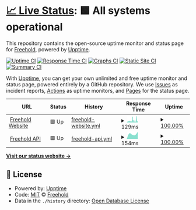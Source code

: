 # [📈 Live Status](https://JoinFreehold.github.io/freehold-status): <!--live status--> **🟩 All systems operational**

This repository contains the open-source uptime monitor and status page for [Freehold](https://joinfreehold.com), powered by [Upptime](https://github.com/upptime/upptime).

[![Uptime CI](https://github.com/JoinFreehold/freehold-status/workflows/Uptime%20CI/badge.svg)](https://github.com/upptime/upptime/actions?query=workflow%3A%22Uptime+CI%22)
[![Response Time CI](https://github.com/JoinFreehold/freehold-status/workflows/Response%20Time%20CI/badge.svg)](https://github.com/upptime/upptime/actions?query=workflow%3A%22Response+Time+CI%22)
[![Graphs CI](https://github.com/JoinFreehold/freehold-status/workflows/Graphs%20CI/badge.svg)](https://github.com/upptime/upptime/actions?query=workflow%3A%22Graphs+CI%22)
[![Static Site CI](https://github.com/JoinFreehold/freehold-status/workflows/Static%20Site%20CI/badge.svg)](https://github.com/upptime/upptime/actions?query=workflow%3A%22Static+Site+CI%22)
[![Summary CI](https://github.com/JoinFreehold/freehold-status/workflows/Summary%20CI/badge.svg)](https://github.com/upptime/upptime/actions?query=workflow%3A%22Summary+CI%22)

With [Upptime](https://upptime.js.org), you can get your own unlimited and free uptime monitor and status page, powered entirely by a GitHub repository. We use [Issues](https://github.com/JoinFreehold/freehold-status/issues) as incident reports, [Actions](https://github.com/JoinFreehold/freehold-status/actions) as uptime monitors, and [Pages](https://JoinFreehold.github.io/freehold-status) for the status page.

<!--start: status pages-->
<!-- This summary is generated by Upptime (https://github.com/upptime/upptime) -->
<!-- Do not edit this manually, your changes will be overwritten -->
<!-- prettier-ignore -->
| URL | Status | History | Response Time | Uptime |
| --- | ------ | ------- | ------------- | ------ |
| <img alt="" src="https://favicons.githubusercontent.com/www.joinfreehold.com" height="13"> [Freehold Website](https://www.joinfreehold.com) | 🟩 Up | [freehold-website.yml](https://github.com/JoinFreehold/freehold-status/commits/HEAD/history/freehold-website.yml) | <details><summary><img alt="Response time graph" src="./graphs/freehold-website/response-time-week.png" height="20"> 129ms</summary><br><a href="https://freehold.absorbingchaos.com/history/freehold-website"><img alt="Response time 129" src="https://img.shields.io/endpoint?url=https%3A%2F%2Fraw.githubusercontent.com%2FJoinFreehold%2Ffreehold-status%2FHEAD%2Fapi%2Ffreehold-website%2Fresponse-time.json"></a><br><a href="https://freehold.absorbingchaos.com/history/freehold-website"><img alt="24-hour response time 129" src="https://img.shields.io/endpoint?url=https%3A%2F%2Fraw.githubusercontent.com%2FJoinFreehold%2Ffreehold-status%2FHEAD%2Fapi%2Ffreehold-website%2Fresponse-time-day.json"></a><br><a href="https://freehold.absorbingchaos.com/history/freehold-website"><img alt="7-day response time 129" src="https://img.shields.io/endpoint?url=https%3A%2F%2Fraw.githubusercontent.com%2FJoinFreehold%2Ffreehold-status%2FHEAD%2Fapi%2Ffreehold-website%2Fresponse-time-week.json"></a><br><a href="https://freehold.absorbingchaos.com/history/freehold-website"><img alt="30-day response time 129" src="https://img.shields.io/endpoint?url=https%3A%2F%2Fraw.githubusercontent.com%2FJoinFreehold%2Ffreehold-status%2FHEAD%2Fapi%2Ffreehold-website%2Fresponse-time-month.json"></a><br><a href="https://freehold.absorbingchaos.com/history/freehold-website"><img alt="1-year response time 129" src="https://img.shields.io/endpoint?url=https%3A%2F%2Fraw.githubusercontent.com%2FJoinFreehold%2Ffreehold-status%2FHEAD%2Fapi%2Ffreehold-website%2Fresponse-time-year.json"></a></details> | <details><summary><a href="https://freehold.absorbingchaos.com/history/freehold-website">100.00%</a></summary><a href="https://freehold.absorbingchaos.com/history/freehold-website"><img alt="All-time uptime 100.00%" src="https://img.shields.io/endpoint?url=https%3A%2F%2Fraw.githubusercontent.com%2FJoinFreehold%2Ffreehold-status%2FHEAD%2Fapi%2Ffreehold-website%2Fuptime.json"></a><br><a href="https://freehold.absorbingchaos.com/history/freehold-website"><img alt="24-hour uptime 100.00%" src="https://img.shields.io/endpoint?url=https%3A%2F%2Fraw.githubusercontent.com%2FJoinFreehold%2Ffreehold-status%2FHEAD%2Fapi%2Ffreehold-website%2Fuptime-day.json"></a><br><a href="https://freehold.absorbingchaos.com/history/freehold-website"><img alt="7-day uptime 100.00%" src="https://img.shields.io/endpoint?url=https%3A%2F%2Fraw.githubusercontent.com%2FJoinFreehold%2Ffreehold-status%2FHEAD%2Fapi%2Ffreehold-website%2Fuptime-week.json"></a><br><a href="https://freehold.absorbingchaos.com/history/freehold-website"><img alt="30-day uptime 100.00%" src="https://img.shields.io/endpoint?url=https%3A%2F%2Fraw.githubusercontent.com%2FJoinFreehold%2Ffreehold-status%2FHEAD%2Fapi%2Ffreehold-website%2Fuptime-month.json"></a><br><a href="https://freehold.absorbingchaos.com/history/freehold-website"><img alt="1-year uptime 100.00%" src="https://img.shields.io/endpoint?url=https%3A%2F%2Fraw.githubusercontent.com%2FJoinFreehold%2Ffreehold-status%2FHEAD%2Fapi%2Ffreehold-website%2Fuptime-year.json"></a></details>
| <img alt="" src="https://favicons.githubusercontent.com/167.99.228.107" height="13"> [Freehold API](http://167.99.228.107:3999/v2/info) | 🟩 Up | [freehold-api.yml](https://github.com/JoinFreehold/freehold-status/commits/HEAD/history/freehold-api.yml) | <details><summary><img alt="Response time graph" src="./graphs/freehold-api/response-time-week.png" height="20"> 154ms</summary><br><a href="https://freehold.absorbingchaos.com/history/freehold-api"><img alt="Response time 154" src="https://img.shields.io/endpoint?url=https%3A%2F%2Fraw.githubusercontent.com%2FJoinFreehold%2Ffreehold-status%2FHEAD%2Fapi%2Ffreehold-api%2Fresponse-time.json"></a><br><a href="https://freehold.absorbingchaos.com/history/freehold-api"><img alt="24-hour response time 154" src="https://img.shields.io/endpoint?url=https%3A%2F%2Fraw.githubusercontent.com%2FJoinFreehold%2Ffreehold-status%2FHEAD%2Fapi%2Ffreehold-api%2Fresponse-time-day.json"></a><br><a href="https://freehold.absorbingchaos.com/history/freehold-api"><img alt="7-day response time 154" src="https://img.shields.io/endpoint?url=https%3A%2F%2Fraw.githubusercontent.com%2FJoinFreehold%2Ffreehold-status%2FHEAD%2Fapi%2Ffreehold-api%2Fresponse-time-week.json"></a><br><a href="https://freehold.absorbingchaos.com/history/freehold-api"><img alt="30-day response time 154" src="https://img.shields.io/endpoint?url=https%3A%2F%2Fraw.githubusercontent.com%2FJoinFreehold%2Ffreehold-status%2FHEAD%2Fapi%2Ffreehold-api%2Fresponse-time-month.json"></a><br><a href="https://freehold.absorbingchaos.com/history/freehold-api"><img alt="1-year response time 154" src="https://img.shields.io/endpoint?url=https%3A%2F%2Fraw.githubusercontent.com%2FJoinFreehold%2Ffreehold-status%2FHEAD%2Fapi%2Ffreehold-api%2Fresponse-time-year.json"></a></details> | <details><summary><a href="https://freehold.absorbingchaos.com/history/freehold-api">100.00%</a></summary><a href="https://freehold.absorbingchaos.com/history/freehold-api"><img alt="All-time uptime 100.00%" src="https://img.shields.io/endpoint?url=https%3A%2F%2Fraw.githubusercontent.com%2FJoinFreehold%2Ffreehold-status%2FHEAD%2Fapi%2Ffreehold-api%2Fuptime.json"></a><br><a href="https://freehold.absorbingchaos.com/history/freehold-api"><img alt="24-hour uptime 100.00%" src="https://img.shields.io/endpoint?url=https%3A%2F%2Fraw.githubusercontent.com%2FJoinFreehold%2Ffreehold-status%2FHEAD%2Fapi%2Ffreehold-api%2Fuptime-day.json"></a><br><a href="https://freehold.absorbingchaos.com/history/freehold-api"><img alt="7-day uptime 100.00%" src="https://img.shields.io/endpoint?url=https%3A%2F%2Fraw.githubusercontent.com%2FJoinFreehold%2Ffreehold-status%2FHEAD%2Fapi%2Ffreehold-api%2Fuptime-week.json"></a><br><a href="https://freehold.absorbingchaos.com/history/freehold-api"><img alt="30-day uptime 100.00%" src="https://img.shields.io/endpoint?url=https%3A%2F%2Fraw.githubusercontent.com%2FJoinFreehold%2Ffreehold-status%2FHEAD%2Fapi%2Ffreehold-api%2Fuptime-month.json"></a><br><a href="https://freehold.absorbingchaos.com/history/freehold-api"><img alt="1-year uptime 100.00%" src="https://img.shields.io/endpoint?url=https%3A%2F%2Fraw.githubusercontent.com%2FJoinFreehold%2Ffreehold-status%2FHEAD%2Fapi%2Ffreehold-api%2Fuptime-year.json"></a></details>

<!--end: status pages-->

[**Visit our status website →**](https://JoinFreehold.github.io/freehold-status)

## 📄 License

- Powered by: [Upptime](https://github.com/upptime/upptime)
- Code: [MIT](./LICENSE) © [Freehold](https://joinfreehold.com)
- Data in the `./history` directory: [Open Database License](https://opendatacommons.org/licenses/odbl/1-0/)

